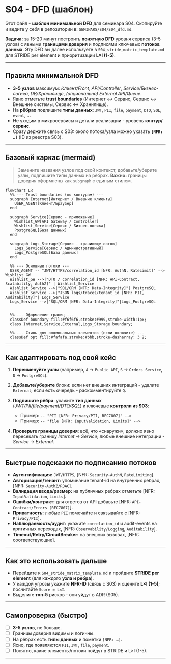 # S04 - DFD (шаблон)

Этот файл - **шаблон минимальной DFD** для семинара S04.
Скопируйте и ведите у себя в репозитории в: `SEMINARS/S04/S04_dfd.md`.

**Задача:** за 15-20 минут построить **понятную DFD** уровня сервиса (3-5 узлов) с явными **границами доверия** и подписями ключевых **потоков данных**. Эту DFD вы далее используете в `S04_stride_matrix_template.md` для STRIDE per element и приоритизации **L×I (1-5)**.

---

## Правила минимальной DFD

- **3-5 узлов** максимум: _Клиент/Front_, _API/Controller_, _Service/Бизнес-логика_, _DB/Хранилище_, _(опционально)_ _External API/Queue_.
- Явно отметьте **trust boundaries** (Интернет ↔ Сервис, Сервис ↔ Внешние системы, Сервис ↔ Хранилище).
- На **рёбрах** подпишите **типы данных**: `JWT`, `PII`, `file`, `payment`, `DTO`, `SQL`, `event`, …
- Не уходим в микросервисы и детали реализации - уровень **контур/сервис**.
- Сразу держите связь с S03: около потока/узла можно указать **`[NFR: …]`** (ID из реестра S03).

---

## Базовый каркас (mermaid)

> Замените названия узлов под свой контекст, добавьте/уберите узлы, подпишите типы данных на рёбрах.
> **Важно:** границы доверия оформлены как `subgraph` с единым стилем.

```mermaid
flowchart LR
  %% --- Trust boundaries (по контурам) ---
  subgraph Internet[Интернет / Внешние клиенты]
    USER_AGENT[Клиент/Браузер]
  end

  subgraph Service[Сервис - приложение]
    Wishlist_GW[API Gateway / Controller]
    Wishlist_Service[Сервис / Бизнес-логика]
    PostgreSQL[База данных]
  end

  subgraph Logs_Storage[Сервис - хранилище логов]
    Logs_Service[Сервис / Административный]
    Logs_PostgreSQL[База данных]
  end

  %% --- Основные потоки ---
  USER_AGENT -- "JWT/HTTPS/correlation_id [NFR: AuthN, RateLimit]" --> Wishlist_GW
  Wishlist_GW -->|"DTO / correlation_id [NFR: API-Contract, Scalability, AuthZ]" | Wishlist_Service
  Wishlist_Service -->|"SQL/ORM [NFR: Data-Integrity]"| PostgreSQL
  Wishlist_Service -->|"JSON logs/traces/tenant_id [NFR: PII, Auditability]"| Logs_Service
  Logs_Service -->|"SQL/ORM [NFR: Data-Integrity]"|Logs_PostgreSQL


  %% --- Оформление границ ---
  classDef boundary fill:#f6f6f6,stroke:#999,stroke-width:1px;
  class Internet,Service,External,Logs_Storage boundary;

  %% --- Стиль для опциональных элементов (если включите) ---
  classDef opt fill:#fafafa,stroke:#bbb,stroke-dasharray: 3 2;
```

---

## Как адаптировать под свой кейс

1. **Переименуйте узлы** (например, `A` → `Public API`, `S` → `Orders Service`, `D` → `PostgreSQL`).
2. **Добавьте/уберите** блоки: если нет внешних интеграций - удалите `External`; если есть очередь - раскомментируйте `Q`.
3. **Подпишите рёбра**: укажите **тип данных** (_JWT/PII/file/payment/DTO/SQL_) и ключевые **контроли из S03**:

   - Пример: `-- "PII [NFR: Privacy/PII, RFC7807]" -->`
   - Пример: `-- "file [NFR: InputValidation, Limits]" -->`

4. **Проверьте границы доверия**: всё, что «снаружи», должно явно пересекать границу _Internet → Service_; любые внешние интеграции - _Service → External_.

---

## Быстрые подсказки по подписанию потоков

- **Аутентификация:** `JWT/HTTPS`, [NFR: `Security-AuthN`, `RateLimiting`].
- **Авторизация/тенант:** упоминание tenant-id на внутренних ребрах, [NFR: `Security-AuthZ/RBAC`].
- **Валидация ввода/размер:** на публичных ребрах отметьте [NFR: `InputValidation`, `Limits`].
- **Ошибки/контракт:** для ответов от API добавьте [NFR: `API-Contract/Errors (RFC7807)`].
- **Приватность:** любые `PII` помечайте и связывайте с [NFR: `Privacy/PII`].
- **Наблюдаемость/аудит:** укажите `correlation_id` и audit-events на критичных переходах, [NFR: `Observability/Logging`, `Auditability`].
- **Timeout/Retry/CircuitBreaker:** на внешних вызовах, [NFR: соответствующие].

---

## Как это использовать дальше

- Перейдите к `S04_stride_matrix_template.md` и пройдите **STRIDE per element** (для каждого **узла и ребра**).
- У каждой угрозы укажите **NFR-ID** (связь с S03) и оцените **L×I (1-5)**; посчитайте `Score = L×I`.
- Выделите **топ-5** рисков - они уйдут в ADR (S05).

---

## Самопроверка (быстро)

- [ ] **3-5 узлов**, не больше.
- [ ] Границы доверия видимы и логичны.
- [ ] На рёбрах есть **типы данных** и пометки `[NFR: …]`.
- [ ] Ясно, где появляются `PII`, `JWT`, `file`, `payment`.
- [ ] Понятно, какие элементы/потоки пойдут в STRIDE и L×I (1-5).

---
